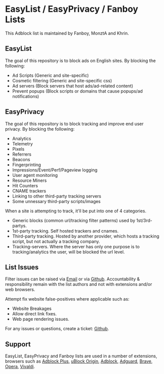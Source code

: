 # EasyList / EasyPrivacy / Fanboy Lists

This Adblock list is maintained by Fanboy, MonztA and Khrin.

## EasyList

The goal of this repository is to block ads on English sites. By blocking the following:
 - Ad Scripts (Generic and site-specific)
 - Cosmetic filtering (Generic and site-specific css)
 - Ad servers (Block servers that host ads/ad-related content)
 - Prevent popups (Block scripts or domains that cause popups/ad notifications)

## EasyPrivacy

The goal of this repository is to block tracking and improve end user privacy. By blocking the following:
 - Analytics
 - Telemetry
 - Pixels
 - Referrers
 - Beacons
 - Fingerprinting
 - Impressions/Event/Perf/Pageview logging
 - User agent monitoring
 - Resource Miners
 - Hit Counters
 - CNAME trackers
 - Linking to other third-party tracking servers
 - Some unnessary third-party scripts/images
 
When a site is attempting to track, it'll be put into one of 4 categories.
 - Generic blocks (common url/tracking filter patterns) used by 1st/3rd-partys.
 - 1st-party tracking. Self hosted trackers and cnames.
 - Third-party tracking. Hosted by another provider, which hosts a tracking script, but not actually a tracking company.
 - Tracking-servers. Where the server has only one purpose is to tracking/analytics the user, will be blocked the url level.

## List Issues

Filter issues can be raised via [Email](mailto:easylist@protonmail.com) or via [Github](https://github.com/easylist/easylist/issues). Accountability & responsibility remain with the list authors and not with extensions and/or web browsers. 

Attempt fix website false-positives where applicable such as:
 - Website Breakages
 - Allow direct link fixes.
 - Web page rendering issues.

For any issues or questions, create a ticket: [Github](https://github.com/easylist/easylist/issues).

## Support

EasyList, EasyPrivacy and Fanboy lists are used in a number of extensions, browsers such as [Adblock Plus](https://adblockplus.org/), [uBlock Origin](https://github.com/gorhill/uBlock), [Adblock](https://getadblock.com/), [Adguard](https://adguard.com/), [Brave](https://brave.com/), [Opera](https://www.opera.com/), [Vivaldi](https://vivaldi.com/).

